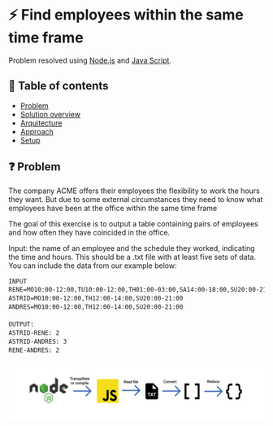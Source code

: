 # :zap: Find employees within the same time frame

Problem resolved using [Node.js](https://nodejs.org/en/) and [Java Script](https://www.javascript.com/).

## :page_facing_up: Table of contents

- [Problem](#ℹ%EF%B8%8F-general-info)
- [Solution overview](#-screenshots)
- [Arquitecture](#-technologies)
- [Approach](#%EF%B8%8F-setup)
- [Setup](#-features)

## ❓ Problem
The company ACME offers their employees the flexibility to work the hours they want. But due to some external circumstances they need to know what employees have been at the office within the same time frame

The goal of this exercise is to output a table containing pairs of employees and how often they have coincided in the office.

Input: the name of an employee and the schedule they worked, indicating the time and hours. This should be a .txt file with at least five sets of data. You can include the data from our example below:

```txt
INPUT
RENE=MO10:00-12:00,TU10:00-12:00,TH01:00-03:00,SA14:00-18:00,SU20:00-21:00 
ASTRID=MO10:00-12:00,TH12:00-14:00,SU20:00-21:00
ANDRES=MO10:00-12:00,TH12:00-14:00,SU20:00-21:00

OUTPUT:
ASTRID-RENE: 2
ASTRID-ANDRES: 3
RENE-ANDRES: 2
```
![arquitecture](./Arquitecture.png)
